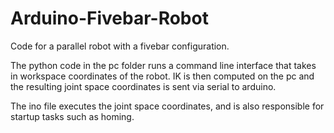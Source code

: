 # Arduino-Fivebar-Robot
Code for a parallel robot with a fivebar configuration.

The python code in the pc folder runs a command line interface that takes in workspace coordinates of the robot. 
IK is then computed on the pc and the resulting joint space coordinates is sent via serial to arduino.

The ino file executes the joint space coordinates, and is also responsible for startup tasks such as homing. 
